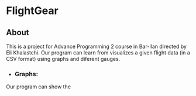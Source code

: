 # FlightGear 

## About

This is a project for Advance Programming 2 course in Bar-Ilan directed by Eli Khalastchi. Our program can learn from visualizes a given flight data (in a CSV format)
using graphs and diferent gauges.
- ### Graphs:
Our program can show the 
